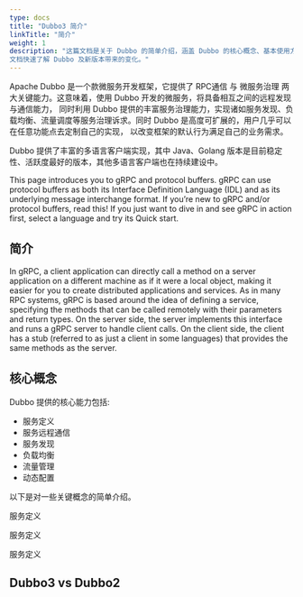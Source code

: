 ```yaml
---
type: docs
title: "Dubbo3 简介"
linkTitle: "简介"
weight: 1
description: "这篇文档是关于 Dubbo 的简单介绍，涵盖 Dubbo 的核心概念、基本使用方式以及 Dubbo3 核心功能，无论你是 Dubbo 的老用户还是新用户，都可以通过这篇
文档快速了解 Dubbo 及新版本带来的变化。"
---
```


Apache Dubbo 是一个款微服务开发框架，它提供了 RPC通信 与 微服务治理 两大关键能力。这意味着，使用 Dubbo 开发的微服务，将具备相互之间的远程发现与通信能力，
同时利用 Dubbo 提供的丰富服务治理能力，实现诸如服务发现、负载均衡、流量调度等服务治理诉求。同时 Dubbo 是高度可扩展的，用户几乎可以在任意功能点去定制自己的实现，
以改变框架的默认行为满足自己的业务需求。

Dubbo 提供了丰富的多语言客户端实现，其中 Java、Golang 版本是目前稳定性、活跃度最好的版本，其他多语言客户端也在持续建设中。

This page introduces you to gRPC and protocol buffers. gRPC can use protocol buffers as both its Interface Definition Language (IDL) and as its underlying message interchange format. If you’re new to gRPC and/or protocol buffers, read this! If you just want to dive in and see gRPC in action first, select a language and try its Quick start.

## 简介
In gRPC, a client application can directly call a method on a server application on a different machine as if it were a local object, making it easier for you to create distributed applications and services. As in many RPC systems, gRPC is based around the idea of defining a service, specifying the methods that can be called remotely with their parameters and return types. On the server side, the server implements this interface and runs a gRPC server to handle client calls. On the client side, the client has a stub (referred to as just a client in some languages) that provides the same methods as the server.

## 核心概念
Dubbo 提供的核心能力包括:
* 服务定义
* 服务远程通信
* 服务发现
* 负载均衡
* 流量管理
* 动态配置

以下是对一些关键概念的简单介绍。

服务定义

服务定义

服务定义
## Dubbo3 vs Dubbo2


